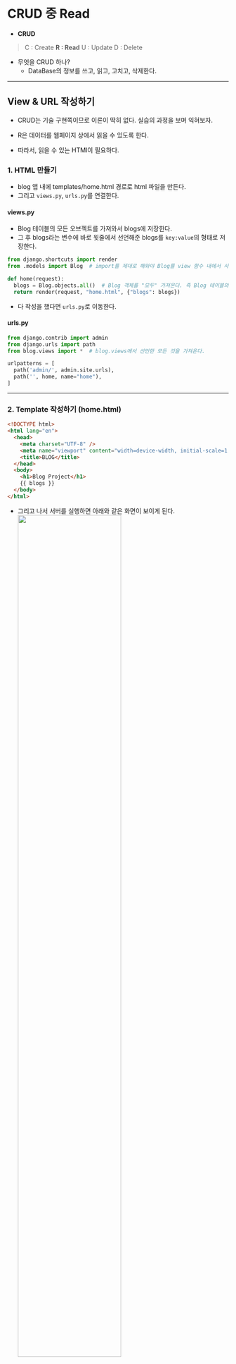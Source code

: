 # CRUD 중 Read

- **CRUD**

> C : Create
> **R : Read**
> U : Update
> D : Delete

- 무엇을 CRUD 하나?
  - DataBase의 정보를 쓰고, 읽고, 고치고, 삭제한다.

---

## View & URL 작성하기

- CRUD는 기술 구현쪽이므로 이론이 딱히 없다. 실습의 과정을 보며 익혀보자.

- R은 데이터를 웹페이지 상에서 읽을 수 있도록 한다.
- 따라서, 읽을 수 있는 HTMl이 필요하다.

### 1. HTML 만들기

- blog 앱 내에 templates/home.html 경로로 html 파일을 만든다.
- 그리고 `views.py`, `urls.py`를 연결한다.

#### views.py

- Blog 테이블의 모든 오브젝트를 가져와서 blogs에 저장한다.
- 그 후 blogs라는 변수에 바로 윗줄에서 선언해준 blogs를 `key:value`의 형태로 저장한다.

```python
from django.shortcuts import render
from .models import Blog  # import를 제대로 해와야 Blog를 view 함수 내에서 사용할 수 있다.

def home(request):
  blogs = Blog.objects.all()  # Blog 객체를 "모두" 가져온다. 즉 Blog 테이블의 모든 row를 가져온다.
  return render(request, "home.html", {"blogs": blogs})
```

- 다 작성을 했다면 `urls.py`로 이동한다.

#### urls.py

```python
from django.contrib import admin
from django.urls import path
from blog.views import *  # blog.views에서 선언한 모든 것을 가져온다.

urlpatterns = [
  path('admin/', admin.site.urls),
  path('', home, name="home"),
]
```

---

### 2. Template 작성하기 (home.html)

```html
<!DOCTYPE html>
<html lang="en">
  <head>
    <meta charset="UTF-8" />
    <meta name="viewport" content="width=device-width, initial-scale=1.0" />
    <title>BLOG</title>
  </head>
  <body>
    <h1>Blog Project</h1>
    {{ blogs }}
  </body>
</html>
```

- 그리고 나서 서버를 실행하면 아래와 같은 화면이 보이게 된다.
  <img src="https://images.velog.io/images/nathan29849/post/1d530427-bbb0-4900-9dce-689389073983/image.png" width="70%">

#### QuerySet이 무엇일까?

- 쿼리셋은 **전달받은 모델의 객체 목록**을 뜻한다.
- 객체들이 쿼리셋의 형태로 저장되어 있는 것이라고 생각하면 된다.
- 여기서 보이는 Blog object (1) 같은 경우에는 `models.py`에서 `def __str__(self):~` 함수를 통해 다르게 표현할수도 있다.
  - (이전 자료의 `return self.title`을 통해 제목으로 나타냈던 것 처럼)

```html
<body>
  <h1>Blog Project</h1>
  <p>{{blogs}}</p>

  {% for blog in blogs %}
  <h3>{{blog.title}}</h3>
  {{blog.id}}
  <br />
  {{blog.person}}
  <br />
  {{blog.summary}}
  <br />
  <a href="{% url 'detail' blog.id %}">...more</a>
  {% endfor %}
</body>
```

- `home.html`의 body 부분을 다음과 같이 바꾸어 주면 객체 내의 해당 필드들이 출력된다!
  <img src="https://images.velog.io/images/nathan29849/post/51313af7-65f7-4c04-ad71-c9e0d5a18366/image.png" width="70%">

- 객체의 필드에 접근할 때는 `.`을 통해서 표현한다.

#### summary 필드 🧐? 함수 🧐?

- 바로 위의 html 코드를 보게되면 `{{blog.summary}}`라는 코드를 볼 수 있다.
- 우리는 `models.py`에서 summary라는 필드를 만들어 준 적이 없다.
- 사실 summary는 아래와 같은 코드로 구성된다.

```python
    def summary(self):
        return self.body[:100]
```

- 이 코드의 목적은 상당히 긴 본문들의 내용을 잘라서 보여주기 위함이다.
- 😊 이렇게 함수를 통하여서도 필드 자체를 수정하여 return한다면, html 페이지에서 원하는 대로 출력이 가능하다. 😊

---

### 3. Detail 페이지 만들기

- 각 객체들을 하나씩만 보여지게하는 페이지를 만들고자 detail이라는 이름으로 html을 만드려고 한다.
- 이 detail 페이지 구현에 앞서 **Path-converter**라는 개념을 알아보자

#### Path-converter

- 페이지 하나를 만들기 위해서, `urls.py`에 path를 만들어야 하고, 함수를 만들어야 하고, html 페이지를 만들어야 했다.
- 그런데 이 detail 페이지 같은 경우에는 DB 내 데이터 개수만큼 페이지가 하나씩 있어야 한다.
- 만약 DB 내 데이터가 어마무시하게 많다면, 모든 데이터의 path를 `urls.py`에 지정해줘야 한다. 😅

<img src="https://images.velog.io/images/nathan29849/post/316d5e49-1c1b-4cf2-b5ae-524c988a9267/image.png" width="70%">

- 이를 방지하기 위해 **Path-converter**가 필요한 것이다!
- 이 **Path-converter**를 통해 id 값만 적어주면 다르게 보여줄 수 있고, 이것을 `views.py`에 넘겨줄 수도 있게 된다!

> Path-converter를 사용하는 방법 (직접 예시를 통해 익혀보자)
> (1) views.py
> (2) urls.py
> (3) home.html

**(1) views.py**

- 우선 `detail.html` 파일을 blog/templates 내에 생성한 뒤 `views.py`에 함수를 만들어준다.

```python
def detail(request, blog_id):
  blog = Blog.object.get(id = blog_id)
# def detail(request, id):  헷갈리면 이렇게 해보자
#   blog = Blog.object.get(id = id)
```

- `views.py` 내의 다른 함수들과 다르게, 매개변수가 하나 더(blog_id) 들어가 있다.
- get을 통해 blog_id 값을 갖는 객체를 하나 가져오라는 뜻이다.
- 하지만 여기서는 이 방식이 아닌 조금 더 간편한 방식을 이용하려 한다.
  - 우선 다음과 같이 코드를 수정한다.

```python
from django.shortcuts import render, get_object_or_404
from .models import Blog

def detail(request, id):
  blog = get_object_or_404(Blog, pk = id)
  return render(request, 'detail.html', {"blog": blog})
```

- 위와 같이 **django.shortcuts**에서 render와 함께 **get_object_or_404**를 import한다.

✋ 여기서 잠깐 !✋
**get_object_or_404**가 뭔가요??

- 서버에 존재하지 않는 페이지에 대한 요청이 있을 경우 반환하는 상태코드가 `404`이다.
- **get_object_or_404**를 통해 우리는 찾을 수 없는 `404` 코드를 처리해 줄 수 있게 된다.
- 해당 함수는 두 개의 매개변수를 갖는다.
  - 첫 번째 매개변수 : `models.py`에서 받아온 Blog
  - 두 번째 매개변수 : **pk** (= primary key, 기본 키를 의미)

✋ 여기서 잠깐 !✋
**pk**가 뭔가요??

- Primary Key의 약자. 기본키를 의미한다.
  <img src="https://images.velog.io/images/nathan29849/post/d3d6e3f5-8a40-4d89-bdb5-f05122b80197/image.png" width="70%">

- 데이터베이스에서 이 row 하나하나에 있는 데이터들을 식별하기 위한 id 값을 pk라고 한다.
- id 값과 같다고 생각하면 된다!
